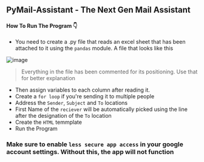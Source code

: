 ## PyMail-Assistant - The Next Gen Mail Assistant

#### How To Run The Program 👇
- You need to create a .py file that reads an excel sheet that has been attached to it using the `pandas` module. A file that looks like this

![image](https://user-images.githubusercontent.com/70736942/119271576-bdd82800-bc1f-11eb-9b9e-20e035d982be.png)

> Everything in the file has been commented for its positioning. Use that for better explanation

- Then assign variables to each column after reading it.
- Create a `for loop` if you're sending it to multiple people
- Address the `Sender`, `Subject` and `To` locations
- First Name of the `reciever` will be automatically picked using the line after the designation of the `To` location
- Create the `HTML` temmplate
- Run the Program

### Make sure to enable `less secure app access` in your google account settings. Without this, the app will not function

